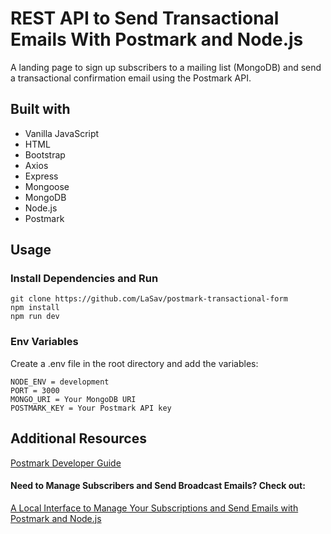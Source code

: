 # REST API to Send Transactional Emails With Postmark and Node.js

A landing page to sign up subscribers to a mailing list (MongoDB) and send a transactional confirmation email using the Postmark API.

## Built with

- Vanilla JavaScript
- HTML
- Bootstrap
- Axios
- Express
- Mongoose
- MongoDB
- Node.js
- Postmark

## Usage

### Install Dependencies and Run

```
git clone https://github.com/LaSav/postmark-transactional-form
npm install
npm run dev
```

### Env Variables

Create a .env file in the root directory and add the variables:

```
NODE_ENV = development
PORT = 3000
MONGO_URI = Your MongoDB URI
POSTMARK_KEY = Your Postmark API key
```

## Additional Resources

[Postmark Developer Guide](https://postmarkapp.com/developer)

#### Need to Manage Subscribers and Send Broadcast Emails? Check out:

[A Local Interface to Manage Your Subscriptions and Send Emails with Postmark and Node.js](https://github.com/LaSav/postmark-interface)
